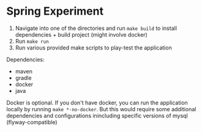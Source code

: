 # Spring Experiment

1. Navigate into one of the directories and run `make build` to install dependencies + build project (might involve docker)
2. Run `make run`
3. Run various provided make scripts to play-test the application

Dependencies:
- maven
- gradle
- docker
- java

Docker is optional. If you don't have docker, you can run the application locally by running `make *-no-docker`. But this would require some additional dependencies and configurations inincluding specific versions of mysql (flyway-compatible)
